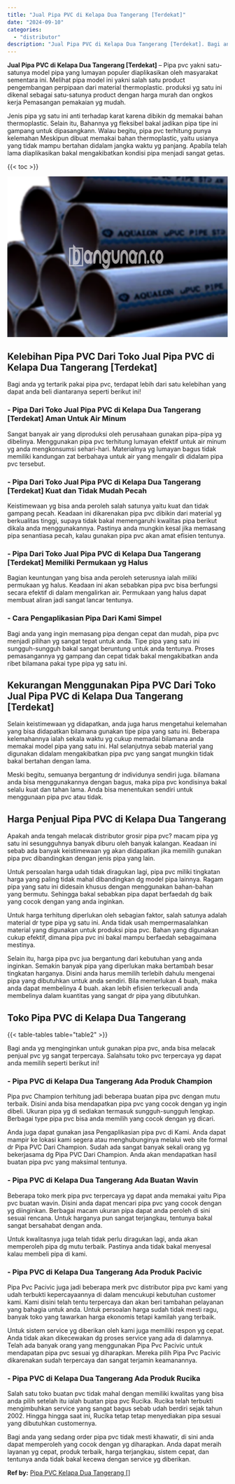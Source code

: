 ```yaml
---
title: "Jual Pipa PVC di Kelapa Dua Tangerang [Terdekat]"
date: "2024-09-10"
categories: 
  - "distributor"
description: "Jual Pipa PVC di Kelapa Dua Tangerang [Terdekat]. Bagi anda yang sedang order pipa pvc tidak mesti khawatir, di sini anda dapat memperoleh yang cocok dengan..."
---
```


**Jual Pipa PVC di Kelapa Dua Tangerang \[Terdekat\]** – Pipa pvc yakni satu-satunya model pipa yang lumayan populer diaplikasikan oleh masyarakat sementara ini. Melihat pipa model ini yakni salah satu product pengembangan perpipaan dari material thermoplastic. produksi yg satu ini dikenal sebagai satu-satunya product dengan harga murah dan ongkos kerja Pemasangan pemakaian yg mudah.

Jenis pipa yg satu ini anti terhadap karat karena dibikin dg memakai bahan thermoplastic. Selain itu, Bahannya yg fleksibel bakal jadikan pipa tipe ini gampang untuk dipasangkann. Walau begitu, pipa pvc terhitung punya kelemahan Meskipun dibuat memakai bahan thermoplastic, yaitu usianya yang tidak mampu bertahan didalam jangka waktu yg panjang. Apabila telah lama diaplikasikan bakal mengakibatkan kondisi pipa menjadi sangat getas.

{{< toc >}}

![Jual Pipa PVC di Kelapa Dua Tangerang [Terdekat]](/images/jaul-pipa-pvc-57.png)

## Kelebihan Pipa PVC Dari Toko Jual Pipa PVC di Kelapa Dua Tangerang \[Terdekat\]

Bagi anda yg tertarik pakai pipa pvc, terdapat lebih dari satu kelebihan yang dapat anda beli diantaranya seperti berikut ini!

### \- Pipa Dari Toko Jual Pipa PVC di Kelapa Dua Tangerang \[Terdekat\] Aman Untuk Air Minum

Sangat banyak air yang diproduksi oleh perusahaan gunakan pipa-pipa yg dibelinya. Menggunakan pipa pvc terhitung lumayan efektif untuk air minum yg anda mengkonsumsi sehari-hari. Materialnya yg lumayan bagus tidak memiliki kandungan zat berbahaya untuk air yang mengalir di didalam pipa pvc tersebut.

### \- Pipa Dari Toko Jual Pipa PVC di Kelapa Dua Tangerang \[Terdekat\] Kuat dan Tidak Mudah Pecah

Keistimewaan yg bisa anda peroleh salah satunya yaitu kuat dan tidak gampang pecah. Keadaan ini dikarenakan pipa pvc dibikin dari material yg berkualitas tinggi, supaya tidak bakal memengaruhi kwalitas pipa berikut dikala anda menggunakannya. Pastinya anda mungkin kesal jika memasang pipa senantiasa pecah, kalau gunakan pipa pvc akan amat efisien tentunya.

### \- Pipa Dari Toko Jual Pipa PVC di Kelapa Dua Tangerang \[Terdekat\] Memiliki Permukaan yg Halus

Bagian keuntungan yang bisa anda peroleh seterusnya ialah miliki permukaan yg halus. Keadaan ini akan sebabkan pipa pvc bisa berfungsi secara efektif di dalam mengalirkan air. Permukaan yang halus dapat membuat aliran jadi sangat lancar tentunya.

### \- Cara Pengaplikasian Pipa Dari Kami Simpel

Bagi anda yang ingin memasang pipa dengan cepat dan mudah, pipa pvc menjadi pilihan yg sangat tepat untuk anda. Tipe pipa yang satu ini sungguh-sungguh bakal sangat beruntung untuk anda tentunya. Proses pemasangannya yg gampang dan cepat tidak bakal mengakibatkan anda ribet bilamana pakai type pipa yg satu ini.

## Kekurangan Menggunakan Pipa PVC Dari Toko Jual Pipa PVC di Kelapa Dua Tangerang \[Terdekat\]

Selain keistimewaan yg didapatkan, anda juga harus mengetahui kelemahan yang bisa didapatkan bilamana gunakan tipe pipa yang satu ini. Beberapa kelemahannya ialah sekala waktu yg cukup memadai bilamana anda memakai model pipa yang satu ini. Hal selanjutnya sebab material yang digunakan didalam mengakibatkan pipa pvc yang sangat mungkin tidak bakal bertahan dengan lama.

Meski begitu, semuanya bergantung dr individunya sendiri juga. bilamana anda bisa menggunakannya dengan bagus, maka pipa pvc kondisinya bakal selalu kuat dan tahan lama. Anda bisa menentukan sendiri untuk menggunaan pipa pvc atau tidak.

## Harga Penjual Pipa PVC di Kelapa Dua Tangerang

Apakah anda tengah melacak distributor grosir pipa pvc? macam pipa yg satu ini sesungguhnya banyak diburu oleh banyak kalangan. Keadaan ini sebab ada banyak keistimewaan yg akan didapatkan jika memilih gunakan pipa pvc dibandingkan dengan jenis pipa yang lain.

Untuk persoalan harga udah tidak diragukan lagi, pipa pvc miliki tingkatan harga yang paling tidak mahal dibandingkan dg model pipa lainnya. Ragam pipa yang satu ini didesain khusus dengan menggunakan bahan-bahan yang bermutu. Sehingga bakal sebabkan pipa dapat berfaedah dg baik yang cocok dengan yang anda inginkan.

Untuk harga terhitung diperlukan oleh sebagian faktor, salah satunya adalah material dr type pipa yg satu ini. Anda tidak usah mempermasalahkan material yang digunakan untuk produksi pipa pvc. Bahan yang digunakan cukup efektif, dimana pipa pvc ini bakal mampu berfaedah sebagaimana mestinya.

Selain itu, harga pipa pvc jua bergantung dari kebutuhan yang anda inginkan. Semakin banyak pipa yang diperlukan maka bertambah besar tingkatan harganya. Disini anda harus memilih terlebih dahulu mengenai pipa yang dibutuhkan untuk anda sendiri. Bila memerlukan 4 buah, maka anda dapat membelinya 4 buah. akan lebih efisien terkecuali anda membelinya dalam kuantitas yang sangat dr pipa yang dibutuhkan.

## Toko Pipa PVC di Kelapa Dua Tangerang

{{< table-tables table="table2" >}}

Bagi anda yg menginginkan untuk gunakan pipa pvc, anda bisa melacak penjual pvc yg sangat terpercaya. Salahsatu toko pvc terpercaya yg dapat anda memilih seperti berikut ini!

### \- Pipa PVC di Kelapa Dua Tangerang Ada Produk Champion

Pipa pvc Champion terhitung jadi beberapa buatan pipa pvc dengan mutu terbaik. Disini anda bisa mendapatkan pipa pvc yang cocok dengan yg ingin dibeli. Ukuran pipa yg di sediakan termasuk sungguh-sungguh lengkap. Berbagai type pipa pvc bisa anda memilih yang cocok dengan yg dicari.

Anda juga dapat gunakan jasa Pengaplikasian pipa pvc di Kami. Anda dapat mampir ke lokasi kami segera atau menghubunginya melalui web site formal dr Pipa PVC Dari Champion. Sudah ada sangat banyak sekali orang yg bekerjasama dg Pipa PVC Dari Champion. Anda akan mendapatkan hasil buatan pipa pvc yang maksimal tentunya.

### \- Pipa PVC di Kelapa Dua Tangerang Ada Buatan Wavin

Beberapa toko merk pipa pvc terpercaya yg dapat anda memakai yaitu Pipa pvc buatan wavin. Disini anda dapat mencari pipa pvc yang cocok dengan yg diinginkan. Berbagai macam ukuran pipa dapat anda peroleh di sini sesuai rencana. Untuk harganya pun sangat terjangkau, tentunya bakal sangat bersahabat dengan anda.

Untuk kwalitasnya juga telah tidak perlu diragukan lagi, anda akan memperoleh pipa dg mutu terbaik. Pastinya anda tidak bakal menyesal kalau membeli pipa di kami.

### \- Pipa PVC di Kelapa Dua Tangerang Ada Produk Pacivic

Pipa Pvc Pacivic juga jadi beberapa merk pvc distributor pipa pvc kami yang udah terbukti kepercayaannya di dalam mencukupi kebutuhan customer kami. Kami disini telah tentu terpercaya dan akan beri tambahan pelayanan yang bahagia untuk anda. Untuk persoalan harga sudah tidak mesti ragu, banyak toko yang tawarkan harga ekonomis tetapi kamilah yang terbaik.

Untuk sistem service yg diberikan oleh kami juga memiliki respon yg cepat. Anda tidak akan dikecewakan dg proses service yang ada di dalamnya. Telah ada banyak orang yang menggunakan Pipa Pvc Pacivic untuk mendapatan pipa pvc sesuai yg diharapkan. Mereka pilih Pipa Pvc Pacivic dikarenakan sudah terpercaya dan sangat terjamin keamanannya.

### \- Pipa PVC di Kelapa Dua Tangerang Ada Produk Rucika

Salah satu toko buatan pvc tidak mahal dengan memiliki kwalitas yang bisa anda pilih setelah itu ialah buatan pipa pvc Rucika. Rucika telah terbukti mengimbuhkan service yang sangat bagus sebab udah berdiri sejak tahun 2002. Hingga hingga saat ini, Rucika tetap tetap menyediakan pipa sesuai yang dibutuhkan customernya.

Bagi anda yang sedang order pipa pvc tidak mesti khawatir, di sini anda dapat memperoleh yang cocok dengan yg diharapkan. Anda dapat meraih layanan yg cepat, produk terbaik, harga terjangkau, sistem cepat, dan tentunya anda tidak bakal kecewa dengan service yg diberikan.

**Ref by:** [Pipa PVC Kelapa Dua Tangerang []](https://id.wikipedia.org/wiki/Pipa)
